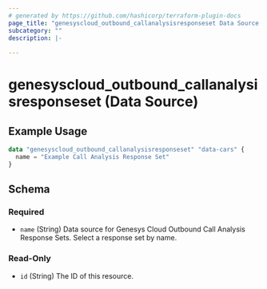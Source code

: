 ```yaml
---
# generated by https://github.com/hashicorp/terraform-plugin-docs
page_title: "genesyscloud_outbound_callanalysisresponseset Data Source - terraform-provider-genesyscloud"
subcategory: ""
description: |-
  
---
```


# genesyscloud_outbound_callanalysisresponseset (Data Source)



## Example Usage

```terraform
data "genesyscloud_outbound_callanalysisresponseset" "data-cars" {
  name = "Example Call Analysis Response Set"
}
```

<!-- schema generated by tfplugindocs -->
## Schema

### Required

- `name` (String) Data source for Genesys Cloud Outbound Call Analysis Response Sets. Select a response set by name.

### Read-Only

- `id` (String) The ID of this resource.


